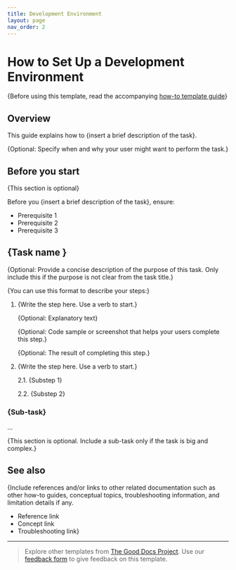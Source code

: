 ```yaml
---
title: Development Environment
layout: page
nav_order: 2
---
```


# How to Set Up a Development Environment

 {Before using this template, read the accompanying [how-to template guide](about-how-to.md)}

## Overview

This guide explains how to {insert a brief description of the task}.

{Optional: Specify when and why your user might want to perform the task.}

## Before you start

{This section is optional}

Before you {insert a brief description of the task}, ensure:

- Prerequisite 1
- Prerequisite 2
- Prerequisite 3

## {Task name }

{Optional: Provide a concise description of the purpose of this task. Only include this if the purpose is not clear from the task title.}

{You can use this format to describe your steps:}

1. {Write the step here. Use a verb to start.}

    {Optional: Explanatory text}

    {Optional: Code sample or screenshot that helps your users complete this step.}

    {Optional: The result of completing this step.}

2. {Write the step here. Use a verb to start.}

    2.1. {Substep 1}

    2.2. {Substep 2}

### {Sub-task}
...

{This section is optional. Include a sub-task only if the task is big and complex.}

## See also

{Include references and/or links to other related documentation such as other how-to guides, conceptual topics, troubleshooting information, and limitation details if any.

- Reference link
- Concept link
- Troubleshooting link}

---

> Explore other templates from [The Good Docs Project](https://thegooddocsproject.dev/). Use our [feedback form](https://thegooddocsproject.dev/feedback/?template=How%20to) to give feedback on this template.
